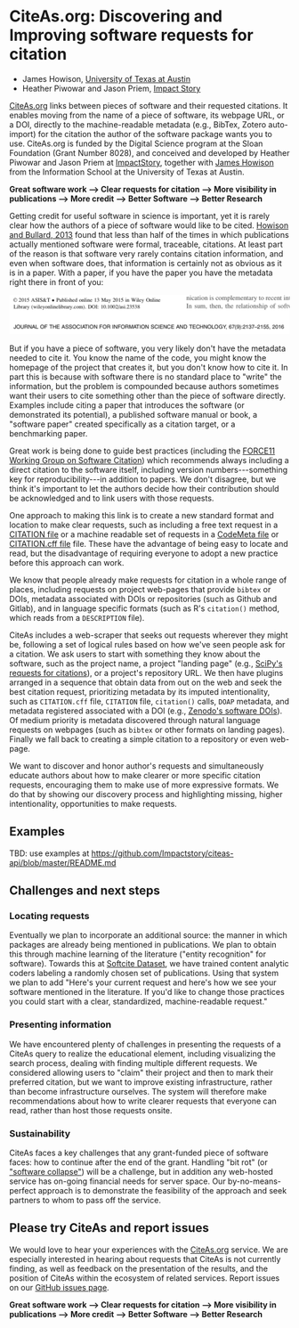 # CiteAs.org: Discovering and Improving software requests for citation

- James Howison, [University of Texas at Austin](http://james.howison.name)
- Heather Piwowar and Jason Priem, [Impact Story](https://impactstory.org)

[CiteAs.org](https://citeas.org) links between pieces of software and their requested citations. It enables moving from the name of a piece of software, its webpage URL, or a DOI, directly to the machine-readable metadata (e.g., BibTex, Zotero auto-import) for the citation the author of the software package wants you to use. CiteAs.org is funded by the Digital Science program at the Sloan Foundation (Grant Number 8028), and conceived and developed by Heather Piwowar and Jason Priem at [ImpactStory](https://impactstory.org), together with [James Howison](http://james.howison.name) from the Information School at the University of Texas at Austin.

**Great software work ⟶ Clear requests for citation ⟶ More visibility in publications ⟶ More credit ⟶ Better Software ⟶ Better Research**

Getting credit for useful software in science is important, yet it is rarely clear how the authors of a piece of software would like to be cited. [Howison and Bullard, 2013](http://doi.org/10.1002/asi.23538) found that less than half of the times in which publications actually mentioned software were formal, traceable, citations. At least part of the reason is that software very rarely contains citation information, and even when software does, that information is certainly not as obvious as it is in a paper. With a paper, if you have the paper you have the metadata right there in front of you:

![image: a citation.](an_article_citation.png)

But if you have a piece of software, you very likely don't have the metadata needed to cite it. You know the name of the code, you might know the homepage of the project that creates it, but you don't know how to cite it. In part this is because with software there is no standard place to "write" the information, but the problem is compounded because authors sometimes want their users to cite something other than the piece of software directly. Examples include citing a paper that introduces the software (or demonstrated its potential), a published software manual or book, a "software paper" created specifically as a citation target, or a benchmarking paper.

Great work is being done to guide best practices (including the [FORCE11 Working Group on Software Citation](https://www.force11.org/group/software-citation-working-group)) which recommends always including a direct citation to the software itself, including version numbers---something key for reproducibility---in addition to papers. We don't disagree, but we think it's important to let the authors decide how their contribution should be acknowledged and to link users with those requests.

One approach to making this link is to create a new standard format and location to make clear requests, such as including a free text request in a [CITATION file](https://www.software.ac.uk/blog/2016-10-06-encouraging-citation-software-introducing-citation-files) or a machine readable set of requests in a [CodeMeta file](https://codemeta.github.io/) or [CITATION.cff file](https://github.com/citation-file-format/citation-file-format) file. These have the advantage of being easy to locate and read, but the disadvantage of requiring everyone to adopt a new practice before this approach can work.

We know that people already make requests for citation in a whole range of places, including requests on project web-pages that provide `bibtex` or DOIs, metadata associated with DOIs or repositories (such as Github and Gitlab), and in language specific formats (such as R's `citation()` method, which reads from a `DESCRIPTION` file).

CiteAs includes a web-scraper that seeks out requests wherever they might be, following a set of logical rules based on how we've seen people ask for a citation. We ask users to start with something they know about the software, such as the project name, a project "landing page" (e.g., [SciPy's requests for citations](https://www.scipy.org/citing.html)), or a project's repository URL. We then have plugins arranged in a sequence that obtain data from out on the web and seek the best citation request, prioritizing metadata by its imputed intentionality, such as `CITATION.cff` file, `CITATION` file, `citation()` calls, `DOAP` metadata, and metadata registered associated with a DOI (e.g., [Zenodo's software DOIs](http://about.zenodo.org/principles/)). Of medium priority is metadata discovered through natural language requests on webpages (such as `bibtex` or other formats on landing pages). Finally we fall back to creating a simple citation to a repository or even web-page.

We want to discover and honor author's requests and simultaneously educate authors about how to make clearer or more specific citation requests, encouraging them to make use of more expressive formats. We do that by showing our discovery process and highlighting missing, higher intentionality, opportunities to make requests.

## Examples

TBD: use examples at https://github.com/Impactstory/citeas-api/blob/master/README.md

## Challenges and next steps

### Locating requests

Eventually we plan to incorporate an additional source: the manner in which packages are already being mentioned in publications. We plan to obtain this through machine learning of the literature ("entity recognition" for software). Towards this at [Softcite Dataset](https://github.com/howisonlab/softcite-dataset), we have trained content analytic coders labeling a randomly chosen set of publications. Using that system we plan to add "Here's your current request and here's how we see your software mentioned in the literature. If you'd like to change those practices you could start with a clear, standardized, machine-readable request."

### Presenting information

We have encountered plenty of challenges in presenting the requests of a CiteAs query to realize the educational element, including visualizing the search process, dealing with finding multiple different requests. We considered allowing users to "claim" their project and then to mark their preferred citation, but we want to improve existing infrastructure, rather than become infrastructure ourselves. The system will therefore make recommendations about how to write clearer requests that everyone can read, rather than host those requests onsite.

### Sustainability

CiteAs faces a key challenges that any grant-funded piece of software faces: how to continue after the end of the grant. Handling "bit rot" (or ["software collapse"](http://blog.khinsen.net/posts/2017/01/13/sustainable-software-and-reproducible-research-dealing-with-software-collapse/)) will be a challenge, but in addition any web-hosted service has on-going financial needs for server space. Our by-no-means-perfect approach is to demonstrate the feasibility of the approach and seek partners to whom to pass off the service.

## Please try CiteAs and report issues

We would love to hear your experiences with the [CiteAs.org](http://citeas.org) service. We are especially interested in hearing about requests that CiteAs is not currently finding, as well as feedback on the presentation of the results, and the position of CiteAs within the ecosystem of related services.  Report issues on our [GitHub issues page](https://github.com/Impactstory/citeas-webapp/issues).

**Great software work ⟶ Clear requests for citation ⟶ More visibility in publications ⟶ More credit ⟶ Better Software ⟶ Better Research**
